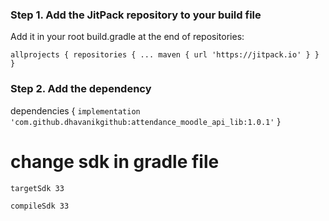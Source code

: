 ### Step 1. Add the JitPack repository to your build file

Add it in your root build.gradle at the end of repositories:

`
allprojects {
		repositories {
			...
			maven { url 'https://jitpack.io' }
		}
}
`

### Step 2. Add the dependency

dependencies {
`implementation 'com.github.dhavanikgithub:attendance_moodle_api_lib:1.0.1'`
}

# change sdk in gradle file

`targetSdk 33`

`compileSdk 33`
